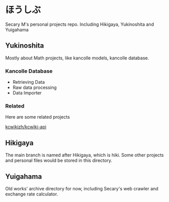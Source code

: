 
# ほうしぶ
Secary M's personal projects repo.
Including Hikigaya, Yukinoshita and Yuigahama

## Yukinoshita
Mostly about Math projects, like kancolle models, kancolle database.

### Kancolle Database

- Retrieving Data
- Raw data processing
- Data Importer


### Related

Here are some related projects

[kcwikizh/kcwiki-api](https://github.com/kcwikizh/kcwiki-api)

## Hikigaya
The main branch is named after Hikigaya, which is hiki. Some other projects and personal files would be stored in this directory.

## Yuigahama
Old works' archive directory for now, including Secary's web crawler and exchange rate calculator.